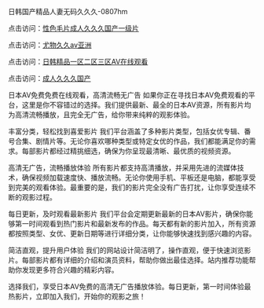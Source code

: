 日韩国产精品人妻无码久久久-0807hm

点击访问：<a href="https://fdhf-454.pages.dev/">性色毛片成人久久久国产一级片</a>

点击访问：<a href="https://heiliaowzu4ur.pages.dev">尤物久久av亚洲</a>

点击访问：<a href="https://tfda.pages.dev/">日韩精品一区二区三区AV在线观看</a>

点击访问：<a href="https://gfd-5xg.pages.dev/">成人久久久国产</a>

日本AV免费免费在线观看，高清流畅无广告
如果你正在寻找日本AV免费观看的平台，这里是你不容错过的选择。我们提供最新、最全的日本AV资源，所有影片均为高清流畅播放，且完全无广告，给你带来纯粹的观影体验。

丰富分类，轻松找到喜爱影片
我们平台涵盖了多种影片类型，包括女优专辑、番号合集、剧情片等。无论你喜欢哪种类型或特定女优的作品，我们都能满足你的需求。每部影片都经过精挑细选，确保为你呈现最清晰、最优质的视频资源。

高清无广告，流畅播放体验
所有影片都支持高清播放，并采用先进的流媒体技术，确保视频加载速度快、播放流畅。无论你使用手机、平板还是电脑，都能享受到完美的观看体验。最重要的是，我们的影片完全没有广告打扰，让你享受连续不断的观影过程。

每日更新，及时观看最新影片
我们平台会定期更新最新的日本AV影片，确保你能够第一时间观看到热门影片和最新发布的作品。每天都有新的影片加入，所有资源都按照类型、女优、更新日期等进行详细分类，让你能够快速找到感兴趣的内容。

简洁直观，提升用户体验
我们的网站设计简洁明了，操作直观，便于快速浏览影片。每部影片都有详细的介绍和演员资料，帮助你做出最佳选择。站内推荐功能帮助你发现更多符合兴趣的精彩内容。

选择我们，享受日本AV免费的高清无广告播放体验。每日更新，第一时间体验最热影片，立即加入我们，开始你的观影之旅！





<span style="display:none;">[Canonical link](https://github.com/hdd452/37899 ）</span>

